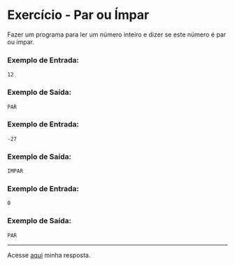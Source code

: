 # Exercício - Par ou Ímpar

Fazer um programa para ler um número inteiro e dizer se este número é par ou ímpar.

### Exemplo de Entrada:

```
12
```

### Exemplo de Saída:

```
PAR
```

### Exemplo de Entrada:

```
-27
```

### Exemplo de Saída:

```
IMPAR
```

### Exemplo de Entrada:

```
0
```

### Exemplo de Saída:

```
PAR
```

---

Acesse [aqui](https://github.com/JonathanBarr0s/Udemy-CSharp/blob/main/00.%20Recapitula%C3%A7%C3%A3o%20de%20L%C3%B3gica%20de%20Programa%C3%A7%C3%A3o/01.%20Estrutura%20Condicional/01.%20Par%20ou%20%C3%8Dmpar/ParOuImpar/ParOuImpar/Program.cs) minha resposta.
